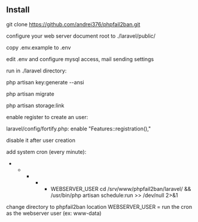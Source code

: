 
## Install

git clone https://github.com/andrei376/phpfail2ban.git


configure your web server document root to ./laravel/public/

copy .env.example to .env

edit .env and configure mysql access, mail sending settings 

run in ./laravel directory:

php artisan key:generate --ansi

php artisan migrate

php artisan storage:link 


enable register to create an user:

laravel/config/fortify.php:  enable "Features::registration(),"

disable it after user creation


add system cron (every minute):
* * * * * WEBSERVER_USER cd /srv/www/phpfail2ban/laravel/ && /usr/bin/php artisan schedule:run >> /dev/null 2>&1

change directory to phpfail2ban location
WEBSERVER_USER = run the cron as the webserver user (ex: www-data)
